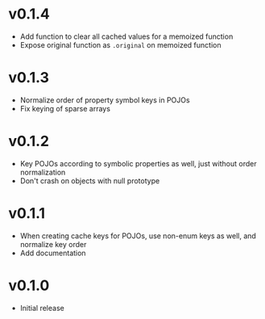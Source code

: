 # v0.1.4

- Add function to clear all cached values for a memoized function
- Expose original function as `.original` on memoized function

# v0.1.3

- Normalize order of property symbol keys in POJOs
- Fix keying of sparse arrays

# v0.1.2

- Key POJOs according to symbolic properties as well, just without order normalization
- Don't crash on objects with null prototype

# v0.1.1

- When creating cache keys for POJOs, use non-enum keys as well, and normalize key order
- Add documentation

# v0.1.0

- Initial release
